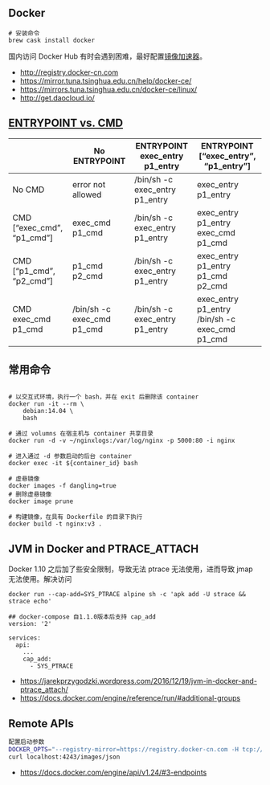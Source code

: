 ## Docker

```
# 安装命令
brew cask install docker
```
国内访问 Docker Hub 有时会遇到困难，最好配置[镜像加速器](https://yeasy.gitbooks.io/docker_practice/install/mirror.html)。

- http://registry.docker-cn.com
- https://mirror.tuna.tsinghua.edu.cn/help/docker-ce/
- https://mirrors.tuna.tsinghua.edu.cn/docker-ce/linux/
- http://get.daocloud.io/


## [ENTRYPOINT vs. CMD](https://docs.docker.com/engine/reference/builder/#understand-how-cmd-and-entrypoint-interact)

| |No ENTRYPOINT|  ENTRYPOINT exec_entry p1_entry|  ENTRYPOINT [“exec_entry”, “p1_entry”] |
| ---------|---------|---------|--------- |
| No CMD|  error not allowed|  /bin/sh -c exec_entry p1_entry|  exec_entry p1_entry |
| CMD [“exec_cmd”, “p1_cmd”]|  exec_cmd p1_cmd|     /bin/sh -c exec_entry p1_entry|  exec_entry p1_entry exec_cmd p1_cmd |
| CMD [“p1_cmd”, “p2_cmd”]|    p1_cmd p2_cmd|   /bin/sh -c exec_entry p1_entry|  exec_entry p1_entry p1_cmd p2_cmd |
| CMD exec_cmd p1_cmd|     /bin/sh -c exec_cmd p1_cmd|  /bin/sh -c exec_entry p1_entry| exec_entry p1_entry /bin/sh -c exec_cmd p1_cmd |


## 常用命令

```shell

# 以交互式环境，执行一个 bash，并在 exit 后删除该 container
docker run -it --rm \
    debian:14.04 \
    bash

# 通过 volumns 在宿主机与 container 共享目录
docker run -d -v ~/nginxlogs:/var/log/nginx -p 5000:80 -i nginx

# 进入通过 -d 参数启动的后台 container
docker exec -it ${container_id} bash

# 虚悬镜像
docker images -f dangling=true
# 删除虚悬镜像
docker image prune

# 构建镜像，在具有 Dockerfile 的目录下执行
docker build -t nginx:v3 .
```

## JVM in Docker and PTRACE_ATTACH

Docker 1.10 之后加了些安全限制，导致无法 ptrace 无法使用，进而导致 jmap 无法使用。解决访问
```
docker run --cap-add=SYS_PTRACE alpine sh -c 'apk add -U strace && strace echo'

## docker-compose 自1.1.0版本后支持 cap_add
version: '2'

services:
  api:
    ...
    cap_add:
      - SYS_PTRACE
```
- https://jarekprzygodzki.wordpress.com/2016/12/19/jvm-in-docker-and-ptrace_attach/
- https://docs.docker.com/engine/reference/run/#additional-groups

## Remote APIs

```sh
配置启动参数
DOCKER_OPTS="--registry-mirror=https://registry.docker-cn.com -H tcp://0.0.0.0:4243"
curl localhost:4243/images/json 

```
- https://docs.docker.com/engine/api/v1.24/#3-endpoints
